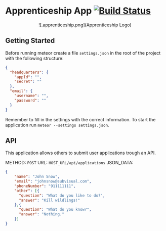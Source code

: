Apprenticeship App [![Build Status](https://travis-ci.org/subvisual/apprenticeship-app.svg)](https://travis-ci.org/subvisual/apprenticeship-app)
==================

<p style="text-align: center">
  ![.apprenticeship.png](Apprenticeship Logo)
</p>

Getting Started
---------------

Before running meteor create a file `settings.json` in the root of the project with the following structure:

```json
{
  "headquarters": {
    "appId": "",
    "secret": ""
  },
  "email": {
    "username": "",
    "password": ""
  }
}
```

Remember to fill in the settings with the correct information.
To start the application run `meteor --settings settings.json`.

API
---

This application allows others to submit user applications trough an API.

METHOD: `POST`
URL: `HOST_URL/api/applications`
JSON_DATA:

```json
{
    "name": "John Snow",
    "email": "johnsnow@subvisual.com",
    "phoneNumber": "911111111",
    "other": [{
      "question": "What do you like to do?",
      "answer": "Kill wildlings!"
    },{
      "question": "What do you know?",
      "answer": "Nothing."
    }]
}
```
